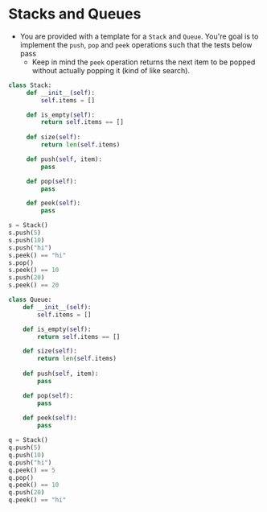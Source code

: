 # Stacks and Queues

* You are provided with a template for a ```Stack``` and ```Queue```. You're goal is to implement the ```push```, ```pop``` and ```peek``` operations such that the tests below pass
  * Keep in mind the ```peek``` operation returns the next item to be popped without actually popping it (kind of like search).

```Python
class Stack:
     def __init__(self):
         self.items = []

     def is_empty(self):
         return self.items == []
         
     def size(self):
         return len(self.items)

     def push(self, item):
         pass

     def pop(self):
         pass

     def peek(self):
         pass

s = Stack()
s.push(5)
s.push(10)
s.push("hi")
s.peek() == "hi"
s.pop()
s.peek() == 10
s.push(20)
s.peek() == 20

class Queue:
    def __init__(self):
        self.items = []

    def is_empty(self):
        return self.items == []

    def size(self):
        return len(self.items)
        
    def push(self, item):
        pass

    def pop(self):
        pass
        
    def peek(self):
        pass

q = Stack()
q.push(5)
q.push(10)
q.push("hi")
q.peek() == 5
q.pop()
q.peek() == 10
q.push(20)
q.peek() == "hi"        
 ```
